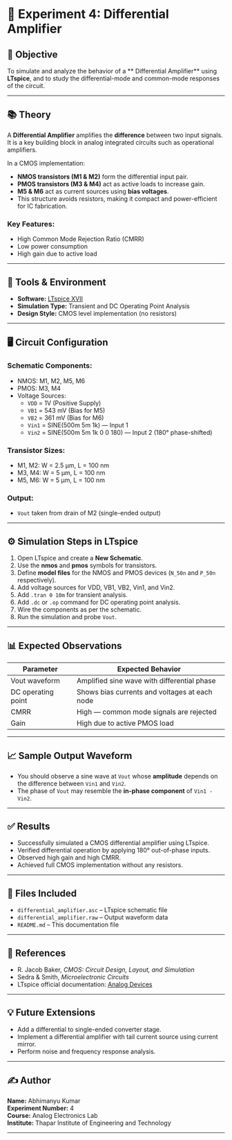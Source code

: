 # 🧪 Experiment 4: Differential Amplifier 

## 📌 Objective
To simulate and analyze the behavior of a ** Differential Amplifier** using **LTspice**, and to study the differential-mode and common-mode responses of the circuit.

---

## 📚 Theory

A **Differential Amplifier** amplifies the **difference** between two input signals. It is a key building block in analog integrated circuits such as operational amplifiers.

In a CMOS implementation:
- **NMOS transistors (M1 & M2)** form the differential input pair.
- **PMOS transistors (M3 & M4)** act as active loads to increase gain.
- **M5 & M6** act as current sources using **bias voltages**.
- This structure avoids resistors, making it compact and power-efficient for IC fabrication.

### Key Features:
- High Common Mode Rejection Ratio (CMRR)
- Low power consumption
- High gain due to active load

---

## 🔧 Tools & Environment
- **Software:** [LTspice XVII](https://www.analog.com/en/design-center/design-tools-and-calculators/ltspice-simulator.html)
- **Simulation Type:** Transient and DC Operating Point Analysis
- **Design Style:** CMOS level implementation (no resistors)

---

## 🖥️ Circuit Configuration

### Schematic Components:
- NMOS: M1, M2, M5, M6
- PMOS: M3, M4
- Voltage Sources:
  - `VDD` = 1V (Positive Supply)
  - `VB1` = 543 mV (Bias for M5)
  - `VB2` = 361 mV (Bias for M6)
  - `Vin1` = SINE(500m 5m 1k) — Input 1
  - `Vin2` = SINE(500m 5m 1k 0 0 180) — Input 2 (180° phase-shifted)

### Transistor Sizes:
- M1, M2: W = 2.5 μm, L = 100 nm
- M3, M4: W = 5 μm, L = 100 nm
- M5, M6: W = 5 μm, L = 100 nm

### Output:
- `Vout` taken from drain of M2 (single-ended output)

---

## ⚙️ Simulation Steps in LTspice

1. Open LTspice and create a **New Schematic**.
2. Use the **nmos** and **pmos** symbols for transistors.
3. Define **model files** for the NMOS and PMOS devices (`N_50n` and `P_50n` respectively).
4. Add voltage sources for VDD, VB1, VB2, Vin1, and Vin2.
5. Add `.tran 0 10m` for transient analysis.
6. Add `.dc` or `.op` command for DC operating point analysis.
7. Wire the components as per the schematic.
8. Run the simulation and probe `Vout`.

---

## 📊 Expected Observations

| Parameter         | Expected Behavior                     |
|------------------|----------------------------------------|
| Vout waveform     | Amplified sine wave with differential phase |
| DC operating point| Shows bias currents and voltages at each node |
| CMRR             | High — common mode signals are rejected |
| Gain             | High due to active PMOS load            |

---

## 📈 Sample Output Waveform

- You should observe a sine wave at `Vout` whose **amplitude** depends on the difference between `Vin1` and `Vin2`.
- The phase of `Vout` may resemble the **in-phase component** of `Vin1 - Vin2`.

---

## ✅ Results

- Successfully simulated a CMOS differential amplifier using LTspice.
- Verified differential operation by applying 180° out-of-phase inputs.
- Observed high gain and high CMRR.
- Achieved full CMOS implementation without any resistors.

---

## 📎 Files Included

- `differential_amplifier.asc` – LTspice schematic file
- `differential_amplifier.raw` – Output waveform data
- `README.md` – This documentation file

---

## 📖 References

- R. Jacob Baker, *CMOS: Circuit Design, Layout, and Simulation*
- Sedra & Smith, *Microelectronic Circuits*
- LTspice official documentation: [Analog Devices](https://www.analog.com/en/design-center/design-tools-and-calculators/ltspice-simulator.html)

---

## 💡 Future Extensions

- Add a differential to single-ended converter stage.
- Implement a differential amplifier with tail current source using current mirror.
- Perform noise and frequency response analysis.

---

## ✍️ Author

**Name:** Abhimanyu Kumar  
**Experiment Number:** 4  
**Course:** Analog Electronics Lab  
**Institute:** Thapar Institute of Engineering and Technology

---

